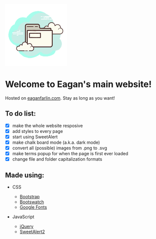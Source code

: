![Site-Logo](/global/images/site-transparent-icon.png)

# Welcome to Eagan's main website!

Hosted on [eaganfarlin.com](https://eaganfarlin.com/). Stay as long as you want!

## To do list:

- [X] make the whole website resposive
- [X] add styles to every page
- [x] start using SweetAlert
- [x] make chalk board mode (a.k.a. dark mode)
- [x] convert all (possible) images from .png to .svg
- [x] make terms popup for when the page is first ever loaded
- [x] change file and folder capitalization formats

## Made using:

* CSS
  * [Bootstrap](https://getbootstrap.com/ "Bootstrap")
  * [Bootswatch](https://bootswatch.com/ "Bootswatch")
  * [Google Fonts](https://fonts.google.com/ "Google Fonts")

* JavaScript
  * [jQuery](https://jquery.com/ "jQuery")
  * [SweetAlert2](https://sweetalert2.github.io/ "SweetAlert2")